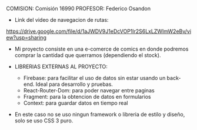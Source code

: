COMISION: Comisión 16990
PROFESOR: Federico Osandon

- Link del video de navegacion de rutas:

https://drive.google.com/file/d/1aJWDV9J1eDcVOP1lr2S6LxLZWImW2eBv/view?usp=sharing

- Mi proyecto consiste en una e-comerce de comics en donde podremos comprar la cantidad que querramos (dependiendo el stock).

- LIBRERIAS EXTERNAS AL PROYECTO:
    - Firebase: para facilitar el uso de datos sin estar usando un back-end. Ideal para desarrollo y pruebas.
    - React-Router-Dom: para poder navegar entre paginas
    - Fragment: para la obtencion de datos en formularios
    - Context: para guardar datos en tiempo real
 
 - En este caso no se uso ningun framework o libreria de estilo y diseño, solo se uso CSS 3 puro.

